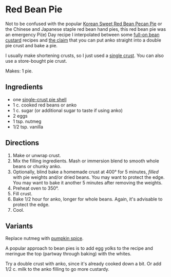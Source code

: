 
# Red Bean Pie

Not to be confused with the popular [Korean Sweet Red Bean Pecan Pie](https://tastecooking.com/recipes/pecan-paht-pie/) or the Chinese and Japanese staple red bean hand pies, this red bean pie was an emergency Pi(e) Day recipe I interpolated between some [full-on bean custard](https://www.epicurious.com/recipes/food/views/bean-pie) recipes and [the claim](https://thepiejournal.com/anko-pie-japans-sweet-red-bean-delight/) that you can put anko straight into a double pie crust and bake a pie.

I usually make shortening crusts, so I just used a [single crust](../pie/crust.md).  You can also use a store-bought pie crust.

Makes: 1 pie.

## Ingredients

* one [single-crust pie shell](../pie/crust.md)
* 1 c. cooked red beans or anko 
* 1 c. sugar (or additional sugar to taste if using anko)
* 2 eggs
* 1 tsp. nutmeg
* 1/2 tsp. vanilla 

## Directions

1. Make or unwrap crust.
2. Mix the filling ingredients.  Mash or immersion blend to smooth whole beans or chunky anko.
3. Optionally, blind bake a homemade crust at 400° for 5 minutes, *filled* with pie weights and/or dried beans.  You may want to protect the edge.  You may want to bake it another 5 minutes after removing the weights.
4. Preheat oven to 350°.
5. Fill crust.
6. Bake 1/2 hour for anko, longer for whole beans.  Again, it's advisable to protect the edge. 
7. Cool.

## Variants

Replace nutmeg with [pumpkin spice](../appetizers/pumpkinSpice.md).

A popular approach to bean pies is to add egg yolks to the recipe and meringue the top (partway through baking) with the whites.

Try a double crust with anko, since it's already cooked down a bit.  Or add 1/2 c. milk to the anko filling to go more custardy.
